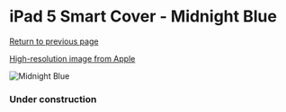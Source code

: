 # iPad 5 Smart Cover - Midnight Blue

[Return to previous page](/ipad_air)

[High-resolution image from Apple](https://store.storeimages.cdn-apple.com/8756/as-images.apple.com/is/MQ4P2?wid=4500&hei=4500&fmt=png)

<div style="width: 384px"><img src="/everypreview/MQ4P2.png" alt="Midnight Blue"></div>

### Under construction
